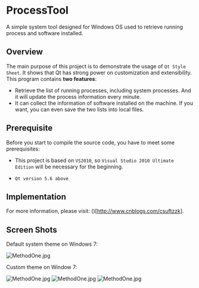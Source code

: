 # ProcessTool

A simple system tool designed for Windows OS used to retrieve running process and software installed.

## Overview

The main purpose of this project is to demonstrate the usage of `Qt Style Sheet`. It shows that Qt has strong power on customization and extensibility.
This program contains **two features**:

- Retrieve the list of running processes, including system processes. And it will update the process information every minute.
- It can collect the information of software installed on the machine. If you want, you can even save the two lists into local files.

## Prerequisite

Before you start to compile the source code, you have to meet some prerequisites:

- This project is based on ```VS2010```, so ```Visual Studio 2010 Ultimate Edition``` will be necessary for the beginning.

- ```Qt version 5.6 above```

## Implementation

For more information, please visit: ()[http://www.cnblogs.com/csuftzzk].

## Screen Shots

Default system theme on Windows 7:

![MethodOne.jpg](https://github.com/csuft/ProcessTool/raw/master/screenshots/20140301162210.jpg "")

Custom theme on Window 7:

![MethodOne.jpg](https://github.com/csuft/ProcessTool/raw/master/screenshots/20140305141416.jpg "")
![MethodOne.jpg](https://github.com/csuft/ProcessTool/raw/master/screenshots/20140305141542.jpg "")
![MethodOne.jpg](https://github.com/csuft/ProcessTool/raw/master/screenshots/2014-03-02_031912.png "")
